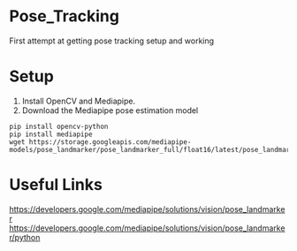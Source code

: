 # Pose_Tracking
First attempt at getting pose tracking setup and working

# Setup
1. Install OpenCV and Mediapipe.
2. Download the Mediapipe pose estimation model

```
pip install opencv-python
pip install mediapipe
wget https://storage.googleapis.com/mediapipe-models/pose_landmarker/pose_landmarker_full/float16/latest/pose_landmarker_full.task
```

# Useful Links
https://developers.google.com/mediapipe/solutions/vision/pose_landmarker
https://developers.google.com/mediapipe/solutions/vision/pose_landmarker/python